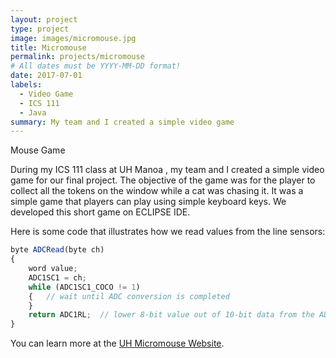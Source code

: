 ```yaml
---
layout: project
type: project
image: images/micromouse.jpg
title: Micromouse
permalink: projects/micromouse
# All dates must be YYYY-MM-DD format!
date: 2017-07-01
labels:
  - Video Game
  - ICS 111
  - Java
summary: My team and I created a simple video game
---
```

Mouse Game 

During my ICS 111 class at UH Manoa , my team and I created a simple video game for our final project. The objective of the game was for the player to collect all the tokens on the window while a cat was chasing it. It was a simple game that players can play using simple keyboard keys. We developed this short game on ECLIPSE IDE. 


Here is some code that illustrates how we read values from the line sensors:

```js
byte ADCRead(byte ch)
{
    word value;
    ADC1SC1 = ch;
    while (ADC1SC1_COCO != 1)
    {   // wait until ADC conversion is completed   
    }
    return ADC1RL;  // lower 8-bit value out of 10-bit data from the ADC
}
```

You can learn more at the [UH Micromouse Website](http://www-ee.eng.hawaii.edu/~mmouse/about.html).



